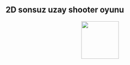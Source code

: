 ## 2D sonsuz uzay shooter oyunu

<div align="center">
    <img src="https://www.imageupload.net/upload-image/2019/12/21/fromGame2.png" style=" width:100px ; height:100px " /> 
</div>
